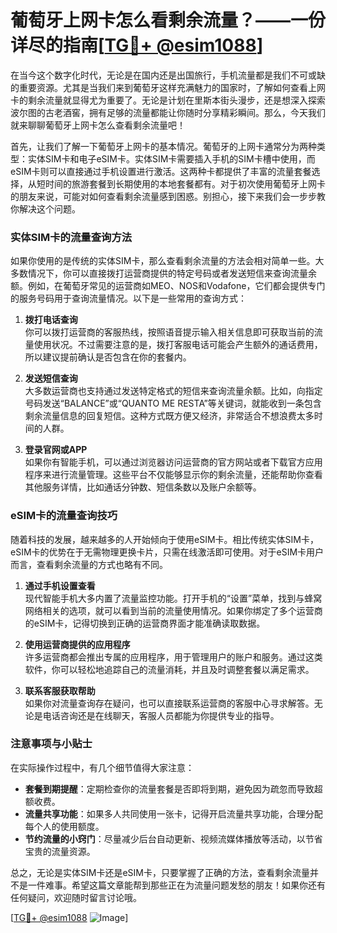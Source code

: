 # 葡萄牙上网卡怎么看剩余流量？——一份详尽的指南[[TG💪+ @esim1088](https://t.me/s/esim1088)]

在当今这个数字化时代，无论是在国内还是出国旅行，手机流量都是我们不可或缺的重要资源。尤其是当我们来到葡萄牙这样充满魅力的国家时，了解如何查看上网卡的剩余流量就显得尤为重要了。无论是计划在里斯本街头漫步，还是想深入探索波尔图的古老酒窖，拥有足够的流量都能让你随时分享精彩瞬间。那么，今天我们就来聊聊葡萄牙上网卡怎么查看剩余流量吧！

首先，让我们了解一下葡萄牙上网卡的基本情况。葡萄牙的上网卡通常分为两种类型：实体SIM卡和电子eSIM卡。实体SIM卡需要插入手机的SIM卡槽中使用，而eSIM卡则可以直接通过手机设置进行激活。这两种卡都提供了丰富的流量套餐选择，从短时间的旅游套餐到长期使用的本地套餐都有。对于初次使用葡萄牙上网卡的朋友来说，可能对如何查看剩余流量感到困惑。别担心，接下来我们会一步步教你解决这个问题。

### 实体SIM卡的流量查询方法

如果你使用的是传统的实体SIM卡，那么查看剩余流量的方法会相对简单一些。大多数情况下，你可以直接拨打运营商提供的特定号码或者发送短信来查询流量余额。例如，在葡萄牙常见的运营商如MEO、NOS和Vodafone，它们都会提供专门的服务号码用于查询流量情况。以下是一些常用的查询方式：

1. **拨打电话查询**  
   你可以拨打运营商的客服热线，按照语音提示输入相关信息即可获取当前的流量使用状况。不过需要注意的是，拨打客服电话可能会产生额外的通话费用，所以建议提前确认是否包含在你的套餐内。

2. **发送短信查询**  
   大多数运营商也支持通过发送特定格式的短信来查询流量余额。比如，向指定号码发送“BALANCE”或“QUANTO ME RESTA”等关键词，就能收到一条包含剩余流量信息的回复短信。这种方式既方便又经济，非常适合不想浪费太多时间的人群。

3. **登录官网或APP**  
   如果你有智能手机，可以通过浏览器访问运营商的官方网站或者下载官方应用程序来进行流量管理。这些平台不仅能够显示你的剩余流量，还能帮助你查看其他服务详情，比如通话分钟数、短信条数以及账户余额等。

### eSIM卡的流量查询技巧

随着科技的发展，越来越多的人开始倾向于使用eSIM卡。相比传统实体SIM卡，eSIM卡的优势在于无需物理更换卡片，只需在线激活即可使用。对于eSIM卡用户而言，查看剩余流量的方式也略有不同。

1. **通过手机设置查看**  
   现代智能手机大多内置了流量监控功能。打开手机的“设置”菜单，找到与蜂窝网络相关的选项，就可以看到当前的流量使用情况。如果你绑定了多个运营商的eSIM卡，记得切换到正确的运营商界面才能准确读取数据。

2. **使用运营商提供的应用程序**  
   许多运营商都会推出专属的应用程序，用于管理用户的账户和服务。通过这类软件，你可以轻松地追踪自己的流量消耗，并且及时调整套餐以满足需求。

3. **联系客服获取帮助**  
   如果你对流量查询存在疑问，也可以直接联系运营商的客服中心寻求解答。无论是电话咨询还是在线聊天，客服人员都能为你提供专业的指导。

### 注意事项与小贴士

在实际操作过程中，有几个细节值得大家注意：

- **套餐到期提醒**：定期检查你的流量套餐是否即将到期，避免因为疏忽而导致超额收费。
- **流量共享功能**：如果多人共同使用一张卡，记得开启流量共享功能，合理分配每个人的使用额度。
- **节约流量的小窍门**：尽量减少后台自动更新、视频流媒体播放等活动，以节省宝贵的流量资源。

总之，无论是实体SIM卡还是eSIM卡，只要掌握了正确的方法，查看剩余流量并不是一件难事。希望这篇文章能帮到那些正在为流量问题发愁的朋友！如果你还有任何疑问，欢迎随时留言讨论哦。

[[TG💪+ @esim1088](https://t.me/s/esim1088) ![Image](https://i.postimg.cc/4NQfJmqS/Snipaste-2025-05-13-00-14-12.png)]